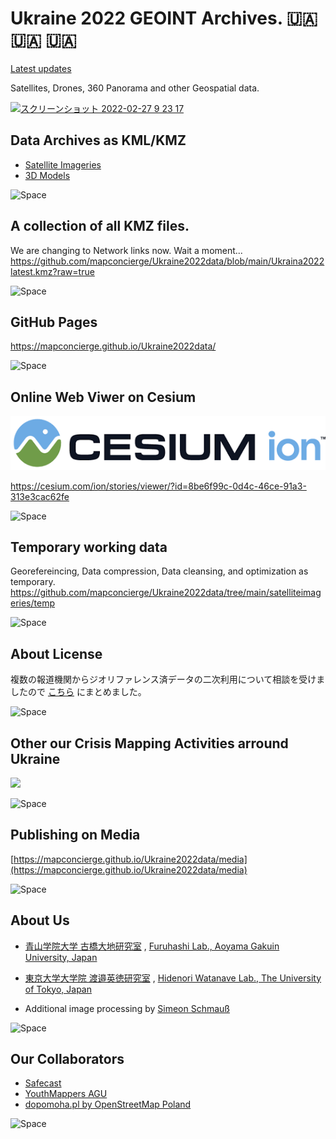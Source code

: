 # Ukraine 2022 GEOINT Archives. 🇺🇦 🇺🇦 🇺🇦
[Latest updates](https://github.com/mapconcierge/Ukraine2022data/commits/main)

Satellites, Drones, 360 Panorama and other Geospatial data.

<a href="https://cesium.com/ion/stories/viewer/?id=8be6f99c-0d4c-46ce-91a3-313e3cac62fe"><img width="1241" alt="スクリーンショット 2022-02-27 9 23 17" src="https://user-images.githubusercontent.com/416977/155863283-4aa30d6d-c4a2-454b-a36f-af57f2a0e2b8.jpg"></a>

## Data Archives as KML/KMZ
* [Satellite Imageries](https://github.com/mapconcierge/Ukraine2022data/tree/main/satelliteimageries)
* [3D Models](https://github.com/mapconcierge/Ukraine2022data/tree/main/3Dmodels)

![Space](https://github.com/mapconcierge/Ukraine2022data/blob/main/assets/space_10x10.png?raw=true)


## A collection of all KMZ files.
We are changing to Network links now. Wait a moment...
https://github.com/mapconcierge/Ukraine2022data/blob/main/Ukraina2022latest.kmz?raw=true

![Space](https://github.com/mapconcierge/Ukraine2022data/blob/main/assets/space_10x10.png?raw=true)


## GitHub Pages
https://mapconcierge.github.io/Ukraine2022data/

![Space](https://github.com/mapconcierge/Ukraine2022data/blob/main/assets/space_10x10.png?raw=true)


## Online Web Viwer on Cesium
[![Cesium](https://github.com/mapconcierge/Ukraine2022data/blob/main/assets/cesiumion_logo.png?raw=true)](https://cesium.com/ion/stories/viewer/?id=8be6f99c-0d4c-46ce-91a3-313e3cac62fe)

https://cesium.com/ion/stories/viewer/?id=8be6f99c-0d4c-46ce-91a3-313e3cac62fe

![Space](https://github.com/mapconcierge/Ukraine2022data/blob/main/assets/space_10x10.png?raw=true)



## Temporary working data
Georefereincing, Data compression, Data cleansing, and optimization as temporary.
https://github.com/mapconcierge/Ukraine2022data/tree/main/satelliteimageries/temp

![Space](https://github.com/mapconcierge/Ukraine2022data/blob/main/assets/space_10x10.png?raw=true)


## About License
複数の報道機関からジオリファレンス済データの二次利用について相談を受けましたので [こちら](https://github.com/mapconcierge/Ukraine2022data/issues/13) にまとめました。

![Space](https://github.com/mapconcierge/Ukraine2022data/blob/main/assets/space_10x10.png?raw=true)


## Other our Crisis Mapping Activities arround Ukraine
[<img src="https://github.com/mapconcierge/Ukraine2022data/blob/main/assets/dopomoha.png?raw=true" width="300" />](https://dopomoha.pl/en/#map=4/50.54/24.06)

![Space](https://github.com/mapconcierge/Ukraine2022data/blob/main/assets/space_10x10.png?raw=true)


## Publishing on Media
[https://mapconcierge.github.io/Ukraine2022data/media](https://mapconcierge.github.io/Ukraine2022data/media)

![Space](https://github.com/mapconcierge/Ukraine2022data/blob/main/assets/space_10x10.png?raw=true)


## About Us
 * [青山学院大学 古橋大地研究室](https://medium.com/furuhashilab) , [Furuhashi Lab., Aoyama Gakuin University, Japan](https://medium.com/furuhashilab)

 * [東京大学大学院 渡邉英徳研究室](https://labo.wtnv.jp/) , [Hidenori Watanave Lab., The University of Tokyo, Japan](https://labo.wtnv.jp)

 * Additional image processing by [Simeon Schmauß](https://twitter.com/stim3on)

![Space](https://github.com/mapconcierge/Ukraine2022data/blob/main/assets/space_10x10.png?raw=true)


## Our Collaborators
* [Safecast](https://safecast.org/)
* [YouthMappers AGU](https://medium.com/furuhashilab)
* [dopomoha.pl by OpenStreetMap Poland](https://dopomoha.pl/en/#map=4/50.54/24.06)

![Space](https://github.com/mapconcierge/Ukraine2022data/blob/main/assets/space_10x10.png?raw=true)
